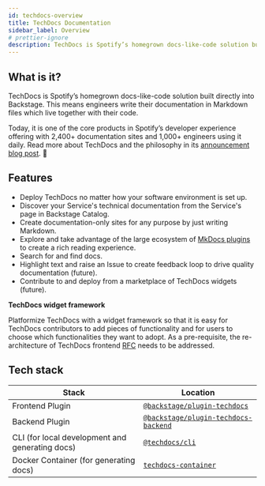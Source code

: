 ```yaml
---
id: techdocs-overview
title: TechDocs Documentation
sidebar_label: Overview
# prettier-ignore
description: TechDocs is Spotify’s homegrown docs-like-code solution built directly into Backstage
---
```


## What is it?

<!-- Intro, backstory, etc.: -->

TechDocs is Spotify’s homegrown docs-like-code solution built directly into
Backstage. This means engineers write their documentation in Markdown files
which live together with their code.

Today, it is one of the core products in Spotify’s developer experience offering
with 2,400+ documentation sites and 1,000+ engineers using it daily. Read more
about TechDocs and the philosophy in its
[announcement blog post](https://backstage.io/blog/2020/09/08/announcing-tech-docs).
🎉

## Features

- Deploy TechDocs no matter how your software environment is set up.
- Discover your Service's technical documentation from the Service's page in
  Backstage Catalog.
- Create documentation-only sites for any purpose by just writing Markdown.
- Explore and take advantage of the large ecosystem of
  [MkDocs plugins](https://www.mkdocs.org/user-guide/plugins/) to create a rich
  reading experience.
- Search for and find docs.
- Highlight text and raise an Issue to create feedback loop to drive quality
  documentation (future).
- Contribute to and deploy from a marketplace of TechDocs widgets (future).

**TechDocs widget framework**

Platformize TechDocs with a widget framework so that it is easy for TechDocs
contributors to add pieces of functionality and for users to choose which
functionalities they want to adopt. As a pre-requisite, the re-architecture of
TechDocs frontend [RFC](https://github.com/backstage/backstage/issues/3998)
needs to be addressed.

## Tech stack

| Stack                                           | Location                                                 |
| ----------------------------------------------- | -------------------------------------------------------- |
| Frontend Plugin                                 | [`@backstage/plugin-techdocs`][techdocs/frontend]        |
| Backend Plugin                                  | [`@backstage/plugin-techdocs-backend`][techdocs/backend] |
| CLI (for local development and generating docs) | [`@techdocs/cli`][techdocs/cli]                          |
| Docker Container (for generating docs)          | [`techdocs-container`][techdocs/container]               |

[techdocs/frontend]:
  https://github.com/backstage/backstage/blob/master/plugins/techdocs
[techdocs/backend]:
  https://github.com/backstage/backstage/blob/master/plugins/techdocs-backend
[techdocs/container]: https://github.com/backstage/techdocs-container
[techdocs/cli]: https://github.com/backstage/techdocs-cli